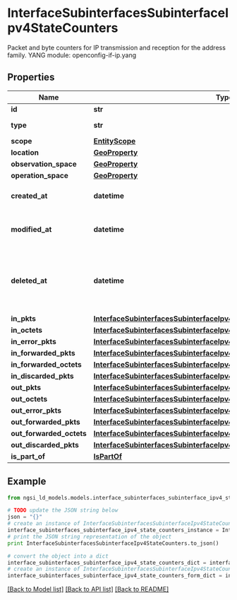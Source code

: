 # InterfaceSubinterfacesSubinterfaceIpv4StateCounters

Packet and byte counters for IP transmission and reception for the address family.  YANG module: openconfig-if-ip.yang 

## Properties

Name | Type | Description | Notes
------------ | ------------- | ------------- | -------------
**id** | **str** | Entity id.  | [optional] 
**type** | **str** | NGSI-LD Entity identifier. It has to be InterfaceSubinterfacesSubinterfaceIpv4StateCounters. | [default to 'InterfaceSubinterfacesSubinterfaceIpv4StateCounters']
**scope** | [**EntityScope**](EntityScope.md) |  | [optional] 
**location** | [**GeoProperty**](GeoProperty.md) |  | [optional] 
**observation_space** | [**GeoProperty**](GeoProperty.md) |  | [optional] 
**operation_space** | [**GeoProperty**](GeoProperty.md) |  | [optional] 
**created_at** | **datetime** | Is defined as the temporal Property at which the Entity, Property or Relationship was entered into an NGSI-LD system.  | [optional] [readonly] 
**modified_at** | **datetime** | Is defined as the temporal Property at which the Entity, Property or Relationship was last modified in an NGSI-LD system, e.g. in order to correct a previously entered incorrect value.  | [optional] [readonly] 
**deleted_at** | **datetime** | Is defined as the temporal Property at which the Entity, Property or Relationship was deleted from an NGSI-LD system.  Entity deletion timestamp. See clause 4.8 It is only used in notifications reporting deletions and in the Temporal Representation of Entities (clause 4.5.6), Properties (clause 4.5.7), Relationships (clause 4.5.8) and LanguageProperties (clause 5.2.32).  | [optional] [readonly] 
**in_pkts** | [**InterfaceSubinterfacesSubinterfaceIpv4StateCountersInPkts**](InterfaceSubinterfacesSubinterfaceIpv4StateCountersInPkts.md) |  | [optional] 
**in_octets** | [**InterfaceSubinterfacesSubinterfaceIpv4StateCountersInOctets**](InterfaceSubinterfacesSubinterfaceIpv4StateCountersInOctets.md) |  | [optional] 
**in_error_pkts** | [**InterfaceSubinterfacesSubinterfaceIpv4StateCountersInErrorPkts**](InterfaceSubinterfacesSubinterfaceIpv4StateCountersInErrorPkts.md) |  | [optional] 
**in_forwarded_pkts** | [**InterfaceSubinterfacesSubinterfaceIpv4StateCountersInForwardedPkts**](InterfaceSubinterfacesSubinterfaceIpv4StateCountersInForwardedPkts.md) |  | [optional] 
**in_forwarded_octets** | [**InterfaceSubinterfacesSubinterfaceIpv4StateCountersInForwardedOctets**](InterfaceSubinterfacesSubinterfaceIpv4StateCountersInForwardedOctets.md) |  | [optional] 
**in_discarded_pkts** | [**InterfaceSubinterfacesSubinterfaceIpv4StateCountersInDiscardedPkts**](InterfaceSubinterfacesSubinterfaceIpv4StateCountersInDiscardedPkts.md) |  | [optional] 
**out_pkts** | [**InterfaceSubinterfacesSubinterfaceIpv4StateCountersOutPkts**](InterfaceSubinterfacesSubinterfaceIpv4StateCountersOutPkts.md) |  | [optional] 
**out_octets** | [**InterfaceSubinterfacesSubinterfaceIpv4StateCountersOutOctets**](InterfaceSubinterfacesSubinterfaceIpv4StateCountersOutOctets.md) |  | [optional] 
**out_error_pkts** | [**InterfaceSubinterfacesSubinterfaceIpv4StateCountersOutErrorPkts**](InterfaceSubinterfacesSubinterfaceIpv4StateCountersOutErrorPkts.md) |  | [optional] 
**out_forwarded_pkts** | [**InterfaceSubinterfacesSubinterfaceIpv4StateCountersOutForwardedPkts**](InterfaceSubinterfacesSubinterfaceIpv4StateCountersOutForwardedPkts.md) |  | [optional] 
**out_forwarded_octets** | [**InterfaceSubinterfacesSubinterfaceIpv4StateCountersOutForwardedOctets**](InterfaceSubinterfacesSubinterfaceIpv4StateCountersOutForwardedOctets.md) |  | [optional] 
**out_discarded_pkts** | [**InterfaceSubinterfacesSubinterfaceIpv4StateCountersOutDiscardedPkts**](InterfaceSubinterfacesSubinterfaceIpv4StateCountersOutDiscardedPkts.md) |  | [optional] 
**is_part_of** | [**IsPartOf**](IsPartOf.md) |  | 

## Example

```python
from ngsi_ld_models.models.interface_subinterfaces_subinterface_ipv4_state_counters import InterfaceSubinterfacesSubinterfaceIpv4StateCounters

# TODO update the JSON string below
json = "{}"
# create an instance of InterfaceSubinterfacesSubinterfaceIpv4StateCounters from a JSON string
interface_subinterfaces_subinterface_ipv4_state_counters_instance = InterfaceSubinterfacesSubinterfaceIpv4StateCounters.from_json(json)
# print the JSON string representation of the object
print InterfaceSubinterfacesSubinterfaceIpv4StateCounters.to_json()

# convert the object into a dict
interface_subinterfaces_subinterface_ipv4_state_counters_dict = interface_subinterfaces_subinterface_ipv4_state_counters_instance.to_dict()
# create an instance of InterfaceSubinterfacesSubinterfaceIpv4StateCounters from a dict
interface_subinterfaces_subinterface_ipv4_state_counters_form_dict = interface_subinterfaces_subinterface_ipv4_state_counters.from_dict(interface_subinterfaces_subinterface_ipv4_state_counters_dict)
```
[[Back to Model list]](../README.md#documentation-for-models) [[Back to API list]](../README.md#documentation-for-api-endpoints) [[Back to README]](../README.md)


